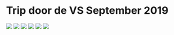# Trip door de VS September 2019


![](https://homepage-kwintendebacker.s3.eu-central-1.amazonaws.com/20190920_203346.jpg)
![](https://homepage-kwintendebacker.s3.eu-central-1.amazonaws.com/20190920_233432.jpg)
![](https://homepage-kwintendebacker.s3.eu-central-1.amazonaws.com/20190920_233437.jpg)
![](https://homepage-kwintendebacker.s3.eu-central-1.amazonaws.com/20190921_115057.jpg)
![](https://homepage-kwintendebacker.s3.eu-central-1.amazonaws.com/20190921_153430.jpg)
![](https://homepage-kwintendebacker.s3.eu-central-1.amazonaws.com/20190921_163221.jpg)